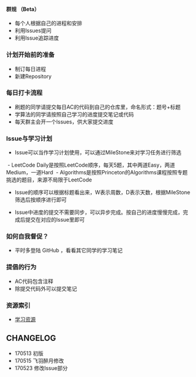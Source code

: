 #### 群规 （Beta）

- 每个人根据自己的进程和安排
- 利用Issues提问
- 利用Issue追踪进度

### 计划开始前的准备

- 制订每日进程
- 新建Repository

### 每日打卡流程

- 刷题的同学请提交每日AC的代码到自己的仓库里，命名形式：题号+标题
- 学算法的同学请按照自己学习的进度提交笔记或代码
- 每天群主会开一个Issues，供大家提交进度

### Issue与学习计划

- Issue可以当作学习计划使用，可以通过MileStone来对学习任务进行筛选

  - LeetCode Daily是按照LeetCode顺序，每天5题，其中两道Easy，两道Medium，一道Hard
  - Algorithms是按照Princeton的Algorithms课程按照专题挑选的题目，来源不局限于LeetCode

- Issue的顺序可以根据标题看出来，W表示周数，D表示天数，根据MileStone筛选后按顺序进行即可

- Issue中进度的提交不需要同步，可以异步完成。按自己的进度慢慢完成，完成后提交在对应的Issue里即可



### 如何自我督促？

- 平时多登陆 GitHub ，看看其它同学的学习笔记

### 提倡的行为

- AC代码包含注释
- 除提交代码外可以提交笔记

### 资源索引

- [学习资源](https://github.com/rootshaw/Refactoryourself/blob/master/LearningResources.md)

## CHANGELOG

- 170513 初版
- 170515 飞羽醉月修改
- 170523 修改Issue部分
